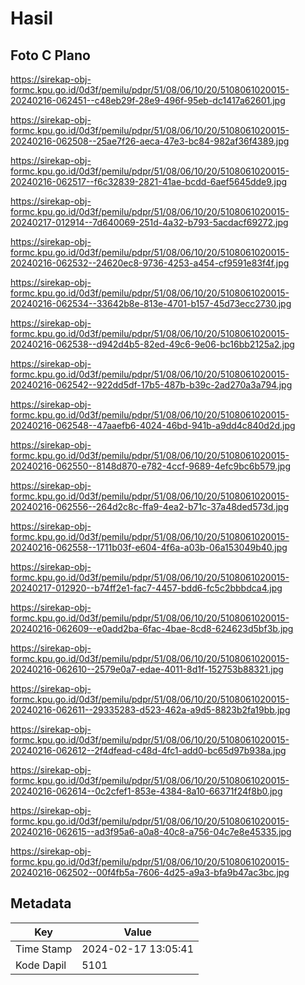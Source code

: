 # Hasil

## Foto C Plano

https://sirekap-obj-formc.kpu.go.id/0d3f/pemilu/pdpr/51/08/06/10/20/5108061020015-20240216-062451--c48eb29f-28e9-496f-95eb-dc1417a62601.jpg

https://sirekap-obj-formc.kpu.go.id/0d3f/pemilu/pdpr/51/08/06/10/20/5108061020015-20240216-062508--25ae7f26-aeca-47e3-bc84-982af36f4389.jpg

https://sirekap-obj-formc.kpu.go.id/0d3f/pemilu/pdpr/51/08/06/10/20/5108061020015-20240216-062517--f6c32839-2821-41ae-bcdd-6aef5645dde9.jpg

https://sirekap-obj-formc.kpu.go.id/0d3f/pemilu/pdpr/51/08/06/10/20/5108061020015-20240217-012914--7d640069-251d-4a32-b793-5acdacf69272.jpg

https://sirekap-obj-formc.kpu.go.id/0d3f/pemilu/pdpr/51/08/06/10/20/5108061020015-20240216-062532--24620ec8-9736-4253-a454-cf9591e83f4f.jpg

https://sirekap-obj-formc.kpu.go.id/0d3f/pemilu/pdpr/51/08/06/10/20/5108061020015-20240216-062534--33642b8e-813e-4701-b157-45d73ecc2730.jpg

https://sirekap-obj-formc.kpu.go.id/0d3f/pemilu/pdpr/51/08/06/10/20/5108061020015-20240216-062538--d942d4b5-82ed-49c6-9e06-bc16bb2125a2.jpg

https://sirekap-obj-formc.kpu.go.id/0d3f/pemilu/pdpr/51/08/06/10/20/5108061020015-20240216-062542--922dd5df-17b5-487b-b39c-2ad270a3a794.jpg

https://sirekap-obj-formc.kpu.go.id/0d3f/pemilu/pdpr/51/08/06/10/20/5108061020015-20240216-062548--47aaefb6-4024-46bd-941b-a9dd4c840d2d.jpg

https://sirekap-obj-formc.kpu.go.id/0d3f/pemilu/pdpr/51/08/06/10/20/5108061020015-20240216-062550--8148d870-e782-4ccf-9689-4efc9bc6b579.jpg

https://sirekap-obj-formc.kpu.go.id/0d3f/pemilu/pdpr/51/08/06/10/20/5108061020015-20240216-062556--264d2c8c-ffa9-4ea2-b71c-37a48ded573d.jpg

https://sirekap-obj-formc.kpu.go.id/0d3f/pemilu/pdpr/51/08/06/10/20/5108061020015-20240216-062558--1711b03f-e604-4f6a-a03b-06a153049b40.jpg

https://sirekap-obj-formc.kpu.go.id/0d3f/pemilu/pdpr/51/08/06/10/20/5108061020015-20240217-012920--b74ff2e1-fac7-4457-bdd6-fc5c2bbbdca4.jpg

https://sirekap-obj-formc.kpu.go.id/0d3f/pemilu/pdpr/51/08/06/10/20/5108061020015-20240216-062609--e0add2ba-6fac-4bae-8cd8-624623d5bf3b.jpg

https://sirekap-obj-formc.kpu.go.id/0d3f/pemilu/pdpr/51/08/06/10/20/5108061020015-20240216-062610--2579e0a7-edae-4011-8d1f-152753b88321.jpg

https://sirekap-obj-formc.kpu.go.id/0d3f/pemilu/pdpr/51/08/06/10/20/5108061020015-20240216-062611--29335283-d523-462a-a9d5-8823b2fa19bb.jpg

https://sirekap-obj-formc.kpu.go.id/0d3f/pemilu/pdpr/51/08/06/10/20/5108061020015-20240216-062612--2f4dfead-c48d-4fc1-add0-bc65d97b938a.jpg

https://sirekap-obj-formc.kpu.go.id/0d3f/pemilu/pdpr/51/08/06/10/20/5108061020015-20240216-062614--0c2cfef1-853e-4384-8a10-66371f24f8b0.jpg

https://sirekap-obj-formc.kpu.go.id/0d3f/pemilu/pdpr/51/08/06/10/20/5108061020015-20240216-062615--ad3f95a6-a0a8-40c8-a756-04c7e8e45335.jpg

https://sirekap-obj-formc.kpu.go.id/0d3f/pemilu/pdpr/51/08/06/10/20/5108061020015-20240216-062502--00f4fb5a-7606-4d25-a9a3-bfa9b47ac3bc.jpg


## Metadata

| Key        | Value               |
| ---------- | ------------------- |
| Time Stamp | 2024-02-17 13:05:41 |
| Kode Dapil | 5101                |



